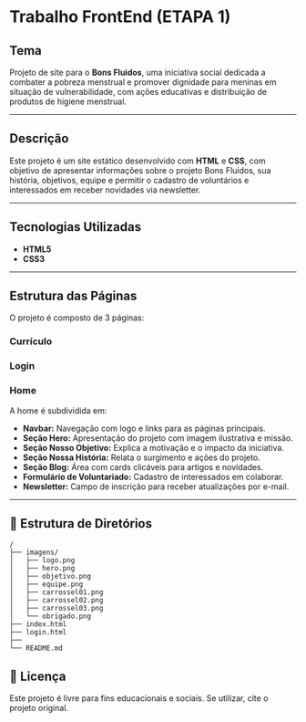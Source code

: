 # Trabalho FrontEnd (ETAPA 1) 


## Tema
Projeto de site para o **Bons Fluidos**, uma iniciativa social dedicada a combater a pobreza menstrual e promover dignidade para meninas em situação de vulnerabilidade, com ações educativas e distribuição de produtos de higiene menstrual.

---

## Descrição

Este projeto é um site estático desenvolvido com **HTML** e **CSS**, com objetivo de apresentar informações sobre o projeto Bons Fluidos, sua história, objetivos, equipe e permitir o cadastro de voluntários e interessados em receber novidades via newsletter.

---

## Tecnologias Utilizadas

- **HTML5**
- **CSS3** 

---

## Estrutura das Páginas

O projeto é composto de 3 páginas:

### Currículo
### Login

### Home

A home é subdividida em:

- **Navbar:** Navegação com logo e links para as páginas principais.
- **Seção Hero:** Apresentação do projeto com imagem ilustrativa e missão.
- **Seção Nosso Objetivo:** Explica a motivação e o impacto da iniciativa.
- **Seção Nossa História:** Relata o surgimento e ações do projeto.
- **Seção Blog:** Área com cards clicáveis para artigos e novidades.
- **Formulário de Voluntariado:** Cadastro de interessados em colaborar.
- **Newsletter:** Campo de inscrição para receber atualizações por e-mail.

---

## 📂 Estrutura de Diretórios

```
/
├── imagens/
│   ├── logo.png
│   ├── hero.png
│   ├── objetivo.png
│   ├── equipe.png
│   ├── carrossel01.png
│   ├── carrossel02.png
│   ├── carrossel03.png
│   └── obrigado.png
├── index.html
├── login.html
├── 
└── README.md
```

## 📃 Licença

Este projeto é livre para fins educacionais e sociais. Se utilizar, cite o projeto original.